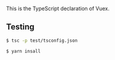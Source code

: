This is the TypeScript declaration of Vuex.

## Testing

```sh
$ tsc -p test/tsconfig.json
```

```install
$ yarn insall
```
